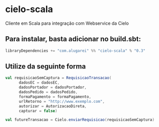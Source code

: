 # cielo-scala
Cliente em Scala para integração com Webservice da Cielo


## Para instalar, basta adicionar no build.sbt:

```scala
libraryDependencies += "com.alugarei" %% "cielo-scala" % "0.3"
```

## Utilize da seguinte forma

```scala
val requisicaoSemCaptura = RequisicaoTransacao(
      dadosEC = dadosEC,
      dadosPortador = dadosPortador,
      dadosPedido = dadosPedido,
      formaPagamento = formaPagamento,
      urlRetorno = "http://www.exemplo.com",
      autorizar = AutorizacaoDireta,
      capturar = false)

val futureTransacao = Cielo.enviarRequisicao(requisicaoSemCaptura)
```

